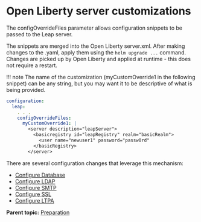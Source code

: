 # Open Liberty server customizations 

The configOverrideFiles parameter allows configuration snippets to be passed to the Leap server.

The snippets are merged into the Open Liberty server.xml. After making changes to the .yaml, apply them using the `helm upgrade ...` command. Changes are picked up by Open Liberty and applied at runtime - this does not require a restart.

!!! note
    The name of the customization (myCustomOverride1 in the following snippet) can be any string, but you may want it to be descriptive of what is being provided.

```yaml
configuration: 
  leap:
    . . . 
    configOverrideFiles: 
      myCustomOverride1: | 
        <server description="leapServer"> 
          <basicregistry id="leapRegistry" realm="basicRealm"> 
            <user name="newuser1" password="passw0rd" 
          </basicRegistry> 
        </server>
```
There are several configuration changes that leverage this mechanism: 

- [Configure Database](helm_configure_db.md)
- [Configure LDAP](helm_configure_ldap.md)
- [Configure SMTP](helm_configure_smtp.md)
- [Configure SSL](helm_configure_ssl.md)
- [Configure LTPA](helm_admin_customsecret.md#using-custom-secrets-as-key-file)

**Parent topic:** [Preparation](helm_preparation.md)

